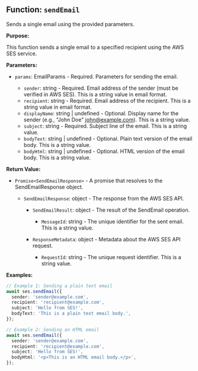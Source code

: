 ## Function: `sendEmail`

Sends a single email using the provided parameters.

**Purpose:**

This function sends a single email to a specified recipient using the AWS SES service.

**Parameters:**

- `params`: EmailParams - Required. Parameters for sending the email.

  - `sender`: string - Required. Email address of the sender (must be verified in AWS SES). This is a string value in email format.
  - `recipient`: string - Required. Email address of the recipient. This is a string value in email format.
  - `displayName`: string | undefined - Optional. Display name for the sender (e.g., "John Doe" <john@example.com>). This is a string value.
  - `subject`: string - Required. Subject line of the email. This is a string value.
  - `bodyText`: string | undefined - Optional. Plain text version of the email body. This is a string value.
  - `bodyHtml`: string | undefined - Optional. HTML version of the email body. This is a string value.

**Return Value:**

- `Promise<SendEmailResponse>` - A promise that resolves to the SendEmailResponse object.

  - `SendEmailResponse`: object - The response from the AWS SES API.

    - `SendEmailResult`: object - The result of the SendEmail operation.

      - `MessageId`: string - The unique identifier for the sent email. This is a string value.

    - `ResponseMetadata`: object - Metadata about the AWS SES API request.

      - `RequestId`: string - The unique request identifier. This is a string value.

**Examples:**

```typescript
// Example 1: Sending a plain text email
await ses.sendEmail({
  sender: 'sender@example.com',
  recipient: 'recipient@example.com',
  subject: 'Hello from SES!',
  bodyText: 'This is a plain text email body.',
});

// Example 2: Sending an HTML email
await ses.sendEmail({
  sender: 'sender@example.com',
  recipient: 'recipient@example.com',
  subject: 'Hello from SES!',
  bodyHtml: '<p>This is an HTML email body.</p>',
});
```
